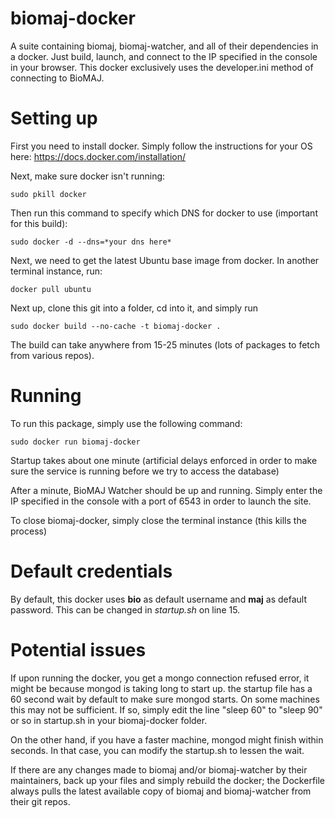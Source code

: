 # biomaj-docker
A suite containing biomaj, biomaj-watcher, and all of their dependencies in a docker. Just build, launch, and connect to the IP specified in the console in your browser. This docker exclusively uses the developer.ini method of connecting to BioMAJ.

# Setting up
First you need to install docker. Simply follow the instructions for your OS here: https://docs.docker.com/installation/

Next, make sure docker isn't running:

    sudo pkill docker

Then run this command to specify which DNS for docker to use (important for this build):

    sudo docker -d --dns=*your dns here*
    
Next, we need to get the latest Ubuntu base image from docker. In another terminal instance, run:

    docker pull ubuntu

Next up, clone this git into a folder, cd into it, and simply run 

    sudo docker build --no-cache -t biomaj-docker .

The build can take anywhere from 15-25 minutes (lots of packages to fetch from various repos).

# Running
To run this package, simply use the following command: 

    sudo docker run biomaj-docker

Startup takes about one minute (artificial delays enforced in order to make sure the service is running before we try to access the database)

After a minute, BioMAJ Watcher should be up and running. Simply enter the IP specified in the console with a port of 6543 in order to launch the site.

To close biomaj-docker, simply close the terminal instance (this kills the process)

# Default credentials
By default, this docker uses **bio** as default username and **maj** as default password. This can be changed in *startup.sh* on line 15.

# Potential issues
If upon running the docker, you get a mongo connection refused error, it might be because mongod is taking long to start up. the startup file has a 60 second wait by default to make sure mongod starts. On some machines this may not be sufficient. If so, simply edit the line "sleep 60" to "sleep 90" or so in startup.sh in your biomaj-docker folder.

On the other hand, if you have a faster machine, mongod might finish within seconds. In that case, you can modify the startup.sh to lessen the wait.

If there are any changes made to biomaj and/or biomaj-watcher by their maintainers, back up your files and simply rebuild the docker; the Dockerfile always pulls the latest available copy of biomaj and biomaj-watcher from their git repos.
